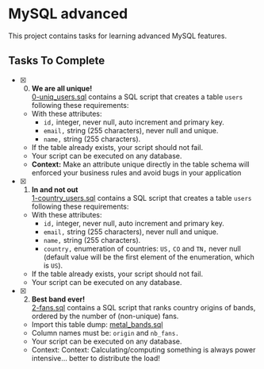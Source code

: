 # MySQL advanced
This project contains tasks for learning advanced MySQL features.

## Tasks To Complete
+ [x] 0. **We are all unique!**<br/>[0-uniq_users.sql](0-uniq_users.sql) contains a SQL script that creates a table `users` following these requirements:
  + With these attributes:
    + `id,` integer, never null, auto increment and primary key.
    + `email,` string (255 characters), never null and unique.
    + `name,` string (255 characters).
  + If the table already exists, your script should not fail.
  + Your script can be executed on any database.
  + **Context:** Make an attribute unique directly in the table schema will enforced your business rules and avoid bugs in your application
     
+ [x] 1. **In and not out**<br/>[1-country_users.sql](1-country_users.sql) contains a SQL script that creates a table `users` following these requirements:
  + With these attributes:
    + `id,` integer, never null, auto increment and primary key.
    + `email,` string (255 characters), never null and unique.
    + `name,` string (255 characters).
    + `country,` enumeration of countries: `US,` `CO` and `TN,` never null (default value will be the first element of the enumeration, which is `US`).
  + If the table already exists, your script should not fail.
  + Your script can be executed on any database.

+ [x] 2. **Best band ever!**<br/>[2-fans.sql](2-fans.sql) contains a SQL script that ranks country origins of bands, ordered by the number of (non-unique) fans.
  + Import this table dump: [metal_bands.sql](metal_bands.sql)
  + Column names must be: `origin` and `nb_fans.`
  + Your script can be executed on any database.
  + Context: Context: Calculating/computing something is always power intensive… better to distribute the load!
